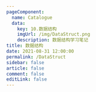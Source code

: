 ```yaml
---
pageComponent: 
  name: Catalogue
  data: 
    key: 10.数据结构
    imgUrl: /img/DataStruct.png
    description: 数据结构学习笔记
title: 数据结构
date: 2021-08-31 12:00:00
permalink: /DataStruct
sidebar: false
article: false
comment: false
editLink: false
---
```


